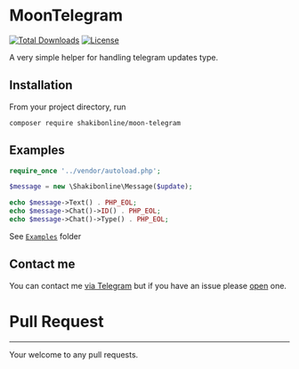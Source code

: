 # MoonTelegram

[![Total Downloads](https://poser.pugx.org/shakibonline/moon-telegram/downloads)](https://packagist.org/packages/shakibonline/moon-telegram)
[![License](https://poser.pugx.org/shakibonline/moon-telegram/license)](https://packagist.org/packages/shakibonline/moon-telegram)


A very simple helper for handling telegram updates type.

Installation
---------
From your project directory, run
```
composer require shakibonline/moon-telegram
```

Examples
---------
```php
require_once '../vendor/autoload.php';

$message = new \Shakibonline\Message($update);

echo $message->Text() . PHP_EOL;
echo $message->Chat()->ID() . PHP_EOL;
echo $message->Chat()->Type() . PHP_EOL;
```

See [`Examples`](https://github.com/shakibonline/MoonTelegram/tree/master/Examples) folder

Contact me
------------
You can contact me [via Telegram](https://telegram.me/abbasShakiba) but if you have an issue please [open](https://github.com/shakibonline/MoonTelegram/issues) one.

# Pull Request
------------
Your welcome to any pull requests.
